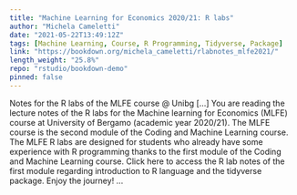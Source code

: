 ```yaml
---
title: "Machine Learning for Economics 2020/21: R labs"
author: "Michela Cameletti"
date: "2021-05-22T13:49:12Z"
tags: [Machine Learning, Course, R Programming, Tidyverse, Package]
link: "https://bookdown.org/michela_cameletti/rlabnotes_mlfe2021/"
length_weight: "25.8%"
repo: "rstudio/bookdown-demo"
pinned: false
---
```


Notes for the R labs of the MLFE course @ Unibg [...] You are reading the lecture notes of the R labs for the Machine learning for Economics (MLFE) course at University of Bergamo (academic year 2020/21). The MLFE course is the second module of the Coding and Machine Learning course. The MLFE R labs are designed for students who already have some experience with R programming thanks to the first module of the Coding and Machine Learning course. Click here to access the R lab notes of the first module regarding introduction to R language and the tidyverse package. Enjoy the journey! ...
